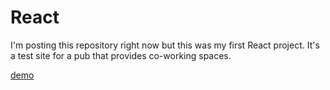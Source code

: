 # React

I'm posting this repository right now but this was my first React project.
It's a test site for a pub that provides co-working spaces.

[demo](https://drinkslab.netlify.app)
